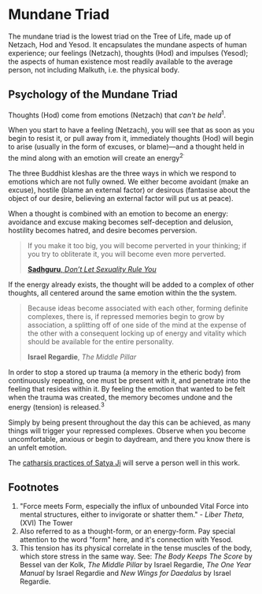 # Mundane Triad

The mundane triad is the lowest triad on the Tree of Life, made up of Netzach, Hod and Yesod. It encapsulates the mundane aspects of human experience; our feelings (Netzach), thoughts (Hod) and impulses (Yesod); the aspects of human existence most readily available to the average person, not including Malkuth, i.e. the physical body. 



## Psychology of the Mundane Triad

Thoughts (Hod) come from emotions (Netzach) that *can't be held*<sup>1</sup>.

When you start to have a feeling (Netzach), you will see that as soon as you begin to resist it, or pull away from it, immediately thoughts (Hod) will begin to arise (usually in the form of excuses, or blame)—and a thought held in the mind along with an emotion will create an energy<sup>2<sup>.

The three Buddhist kleshas are the three ways in which we respond to emotions which are not fully owned. We either become avoidant (make an excuse), hostile (blame an external factor) or desirous (fantasise about the object of our desire, believing an external factor will put us at peace).

When a thought is combined with an emotion to become an energy: avoidance and excuse making becomes self-deception and delusion, hostility becomes hatred, and desire becomes perversion.

>If you make it too big, you will become perverted in your thinking; if you try to obliterate it, you will become even more perverted.
>
> [**Sadhguru**, *Don’t Let Sexuality Rule You*](https://www.youtube.com/watch?v=dgAOcUT_zY4)

If the energy already exists, the thought will be added to a complex of other thoughts, all centered around the same emotion within the the system.

>Because ideas become associated with each other, forming definite complexes, there is, if repressed memories begin to grow by association, a splitting off of one side of the mind at the expense of the other with a consequent locking up of energy and vitality which should be available for the entire personality.
>
> **Israel Regardie**, *The Middle Pillar*

In order to stop a stored up trauma (a memory in the etheric body) from continuously repeating, one must be present with it, and penetrate into the feeling that resides within it. By feeling the emotion that wanted to be felt when the trauma was created, the memory becomes undone and the energy (tension) is released.<sup>3</sup>

Simply by being present throughout the day this can be achieved, as many things will trigger your repressed complexes. Observe when you become uncomfortable, anxious or begin to daydream, and there you know there is an unfelt emotion.

The [catharsis practices of Satya Ji](https://www.satyaspeaks.net/catharsis) will serve a person well in this work.

## Footnotes

1. "Force meets Form, especially the influx of unbounded Vital Force into mental structures, either to invigorate or shatter them." - *Liber Theta*, (XVI) The Tower
2. Also referred to as a thought-form, or an energy-form. Pay special attention to the word "form" here, and it's connection with Yesod.
3. This tension has its physical correlate in the tense muscles of the body, which store stress in the same way. See: *The Body Keeps The Score* by Bessel van der Kolk, *The Middle Pillar* by Israel Regardie, *The One Year Manual* by Israel Regardie and *New Wings for Daedalus* by Israel Regardie.